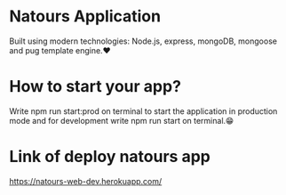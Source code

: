 # Natours Application

Built using modern technologies: Node.js, express, mongoDB, mongoose and pug template engine.❤️

# How to start your app?

Write npm run start:prod on terminal to start the application in production mode and for development write npm run start on terminal.😁

# Link of deploy natours app

https://natours-web-dev.herokuapp.com/
